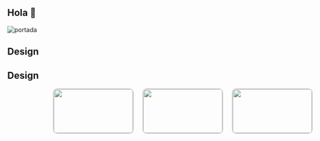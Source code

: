 ## Hola 👋




![portada](https://github.com/user-attachments/assets/05791f27-165f-498b-bfde-3a1170d11d5a)


<h2>Design</h2>

<h2>Design</h2>

<div style="display: flex; flex-wrap: wrap; gap: 20px; justify-content: center; width: 800px; margin: 0 auto;">
    <a href="https://github.com/repo2" target="_blank">
        <img src="https://github.com/user-attachments/assets/ad4131b9-3184-474c-b9c8-fe3354cf1811" style="width: 180px; height: 100px; object-fit: cover; border: 2px solid #ccc; border-radius: 10px;" />
    </a>
    <a href="https://github.com/repo3" target="_blank">
        <img src="https://github.com/user-attachments/assets/011f1ef9-32a1-40a4-9f61-c1b9b8f69318" style="width: 180px; height: 100px; object-fit: cover; border: 2px solid #ccc; border-radius: 10px;" />
    </a>
    <a href="https://github.com/repo4" target="_blank">
        <img src="https://github.com/user-attachments/assets/576db0fd-852a-426a-aabd-0bffc2c70bf5" style="width: 180px; height: 100px; object-fit: cover; border: 2px solid #ccc; border-radius: 10px;" />
    </a>
</div>



